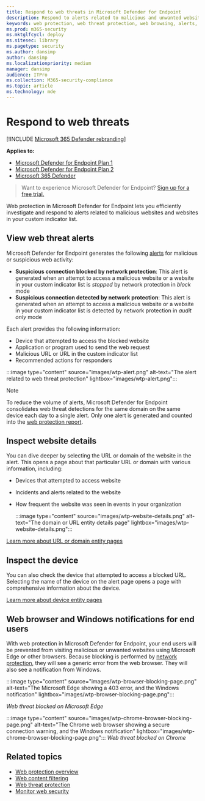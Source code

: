 ```yaml
---
title: Respond to web threats in Microsoft Defender for Endpoint
description: Respond to alerts related to malicious and unwanted websites. Understand how web threat protection informs end users through their web browsers and Windows notifications
keywords: web protection, web threat protection, web browsing, alerts, response, security, phishing, malware, exploit, websites, network protection, Edge, Internet Explorer, Chrome, Firefox, web browser, notifications, end users, Windows notifications, blocking page,
ms.prod: m365-security
ms.mktglfcycl: deploy
ms.sitesec: library
ms.pagetype: security
ms.author: dansimp
author: dansimp
ms.localizationpriority: medium
manager: dansimp
audience: ITPro
ms.collection: M365-security-compliance
ms.topic: article
ms.technology: mde
---
```


# Respond to web threats

[!INCLUDE [Microsoft 365 Defender rebranding](../../includes/microsoft-defender.md)]

**Applies to:**
- [Microsoft Defender for Endpoint Plan 1](https://go.microsoft.com/fwlink/p/?linkid=2154037)
- [Microsoft Defender for Endpoint Plan 2](https://go.microsoft.com/fwlink/p/?linkid=2154037)
- [Microsoft 365 Defender](https://go.microsoft.com/fwlink/?linkid=2118804)

> Want to experience Microsoft Defender for Endpoint? [Sign up for a free trial.](https://signup.microsoft.com/create-account/signup?products=7f379fee-c4f9-4278-b0a1-e4c8c2fcdf7e&ru=https://aka.ms/MDEp2OpenTrial?ocid=docs-wdatp-main-abovefoldlink&rtc=1)

Web protection in Microsoft Defender for Endpoint lets you efficiently investigate and respond to alerts related to malicious websites and websites in your custom indicator list.

## View web threat alerts

Microsoft Defender for Endpoint generates the following [alerts](manage-alerts.md) for malicious or suspicious web activity:

- **Suspicious connection blocked by network protection**: This alert is generated when an attempt to access a malicious website or a website in your custom indicator list is *stopped* by network protection in *block* mode
- **Suspicious connection detected by network protection**: This alert is generated when an attempt to access a malicious website or a website in your custom indicator list is detected by network protection in *audit only* mode

Each alert provides the following information:

- Device that attempted to access the blocked website
- Application or program used to send the web request
- Malicious URL or URL in the custom indicator list
- Recommended actions for responders

:::image type="content" source="images/wtp-alert.png" alt-text="The alert related to web threat protection" lightbox="images/wtp-alert.png":::

> [!NOTE]
> To reduce the volume of alerts, Microsoft Defender for Endpoint consolidates web threat detections for the same domain on the same device each day to a single alert. Only one alert is generated and counted into the [web protection report](web-protection-monitoring.md).

## Inspect website details

You can dive deeper by selecting the URL or domain of the website in the alert. This opens a page about that particular URL or domain with various information, including:

- Devices that attempted to access website
- Incidents and alerts related to the website
- How frequent the website was seen in events in your organization

  :::image type="content" source="images/wtp-website-details.png" alt-text="The domain or URL entity details page" lightbox="images/wtp-website-details.png":::

[Learn more about URL or domain entity pages](investigate-domain.md)

## Inspect the device

You can also check the device that attempted to access a blocked URL. Selecting the name of the device on the alert page opens a page with comprehensive information about the device.

[Learn more about device entity pages](investigate-machines.md)

## Web browser and Windows notifications for end users

With web protection in Microsoft Defender for Endpoint, your end users will be prevented from visiting malicious or unwanted websites using Microsoft Edge or other browsers. Because blocking is performed by [network protection](network-protection.md), they will see a generic error from the web browser. They will also see a notification from Windows.

:::image type="content" source="images/wtp-browser-blocking-page.png" alt-text="The Microsoft Edge showing a 403 error, and the Windows notification" lightbox="images/wtp-browser-blocking-page.png":::

*Web threat blocked on Microsoft Edge*

:::image type="content" source="images/wtp-chrome-browser-blocking-page.png" alt-text="The Chrome web browser showing a secure connection warning, and the Windows notification" lightbox="images/wtp-chrome-browser-blocking-page.png":::
*Web threat blocked on Chrome*

## Related topics

- [Web protection overview](web-protection-overview.md)
- [Web content filtering](web-content-filtering.md)
- [Web threat protection](web-threat-protection.md)
- [Monitor web security](web-protection-monitoring.md)
